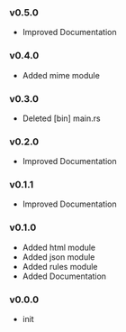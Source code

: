 ### v0.5.0

- Improved Documentation

### v0.4.0

- Added mime module

### v0.3.0

- Deleted [bin] main.rs

### v0.2.0

- Improved Documentation

### v0.1.1

- Improved Documentation

### v0.1.0

- Added html module
- Added json module
- Added rules module
- Added Documentation

### v0.0.0

- init
